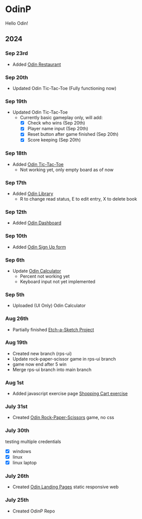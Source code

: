 # OdinP
Hello Odin!

## 2024


### Sep 23rd
- Added [Odin Restaurant](https://kileo123.github.io/OdinP/webpack/odin-restaurant/)
### Sep 20th
- Updated Odin Tic-Tac-Toe (Fully functioning now)
### Sep 19th 
- Updated Odin Tic-Tac-Toe
  - Currently basic gameplay only, will add:
    - [x] Check who wins (Sep 20th)
    - [x] Player name input (Sep 20th)
    - [x] Reset button after game finished (Sep 20th)
    - [x] Score keeping (Sep 20th)
### Sep 18th 
- Added [Odin Tic-Tac-Toe](https://kileo123.github.io/OdinP/JsBasic/ttt.html)
  - Not working yet, only empty board as of now
### Sep 17th 
- Added [Odin Library](https://kileo123.github.io/OdinP/JsBasic/library.html)
  - R to change read status, E to edit entry, X to delete book
### Sep 12th
- Added [Odin Dashboard](https://kileo123.github.io/OdinP/JsBasic/dashboard.html)
### Sep 10th
- Added [Odin Sign Up form](https://kileo123.github.io/OdinP/JsBasic/signup.html)
### Sep 6th
- Update [Odin Calculator](https://kileo123.github.io/OdinP/Foundations/calc.html)
  - Percent not working yet
  - Keyboard input not yet implemented
### Sep 5th
- Uploaded (UI Only) Odin Calculator
### Aug 26th
- Partially finished [Etch-a-Sketch Project](https://kileo123.github.io/OdinP/Foundations/eas.html)
### Aug 19th
- Created new branch (rps-ui) 
- Update rock-paper-scissor game in rps-ui branch 
- game now end after 5 win
- Merge rps-ui branch into main branch
### Aug 1st
- Added javascript exercise page [Shopping Cart exercise](https://kileo123.github.io/OdinP/Foundations/shoppinglist.html)
### July 31st
- Created [Odin Rock-Paper-Scissors](https://kileo123.github.io/OdinP/Foundations/rps.html) game, no css
### July 30th
testing multiple credentials
- [x] windows
- [x] linux
- [x] linux laptop
### July 26th
- Created [Odin Landing Pages](https://kileo123.github.io/OdinP/Foundations/landingpage.html) static responsive web
### July 25th
- Created OdinP Repo


